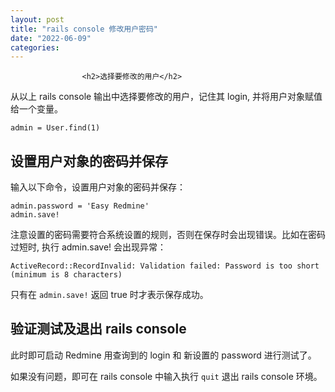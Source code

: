 ```yaml
---
layout: post
title: "rails console 修改用户密码"
date: "2022-06-09"
categories: 
---
```


                    <h2>选择要修改的用户</h2> 
<p>从以上 rails console 输出中选择要修改的用户，记住其 login, 并将用户对象赋值给一个变量。</p> 
<pre><code>admin = User.find(1)</code></pre> 
<h2>设置用户对象的密码并保存</h2> 
<p>输入以下命令，设置用户对象的密码并保存：</p> 
<pre><code>admin.password = 'Easy Redmine'
admin.save!</code></pre> 
<p>注意设置的密码需要符合系统设置的规则，否则在保存时会出现错误。比如在密码过短时, 执行 admin.save! 会出现异常：</p> 
<pre><code>ActiveRecord::RecordInvalid: Validation failed: Password is too short (minimum is 8 characters)</code></pre> 
<p>只有在 <code>admin.save!</code> 返回 true 时才表示保存成功。</p> 
<h2>验证测试及退出 rails console</h2> 
<p>此时即可启动 Redmine 用查询到的 login 和 新设置的 password 进行测试了。</p> 
<p>如果没有问题，即可在 rails console 中输入执行 <code>quit</code> 退出 rails console 环境。</p>
                
